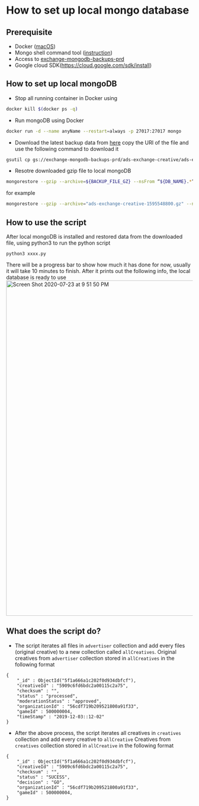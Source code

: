 # How to set up local mongo database 
## Prerequisite
- Docker ([macOS](https://docs.docker.com/docker-for-mac/install/))
- Mongo shell command tool ([instruction](https://docs.mongodb.com/manual/mongo/))
- Access to [exchange-mongodb-backups-prd](https://console.cloud.google.com/storage/browser/exchange-mongodb-backups-prd/ads-exchange-creative;tab=objects?orgonly=true&project=unity-ads-exchange-prd&prefix=)
- Google cloud SDK(https://cloud.google.com/sdk/install)

## How to set up local mongoDB
- Stop all running container in Docker using
```bash
docker kill $(docker ps -q)
```
- Run mongoDB using Docker
```bash
docker run -d --name anyName --restart=always -p 27017:27017 mongo
```
- Download the latest backup data from [here](https://console.cloud.google.com/storage/browser/exchange-mongodb-backups-prd/ads-exchange-creative;tab=objects?orgonly=true&project=unity-ads-exchange-prd&prefix=)
copy the URI of the file and use the following command to download it
```bash
gsutil cp gs://exchange-mongodb-backups-prd/ads-exchange-creative/ads-exchange-creative-1595548800.gz .
```
- Resotre downloaded gzip file to local mongoDB
```bash
mongorestore --gzip --archive=${BACKUP_FILE_GZ} --nsFrom “${DB_NAME}.*” --nsTo “${DB_NAME_RESTORE}.*”
```
for example
```bash
mongorestore --gzip --archive="ads-exchange-creative-1595548800.gz" --nsFrom "creatives" --nsTo "creatives"
```

## How to use the script
After local mongoDB is installed and restored data from the downloaded file, using python3 to run the python script
```dash
python3 xxxx.py
```
There will be a progress bar to show how much it has done for now, usually it will take 10 minutes to finish.
After it prints out the following info, the local database is ready to use
<img width="906" alt="Screen Shot 2020-07-23 at 9 51 50 PM" src="https://user-images.githubusercontent.com/41215433/88361930-98dd0500-cd2f-11ea-98c8-a83976c6a562.png">

## What does the script do?
- The script iterates all files in `advertiser` collection and add every files (original creative) to a new collection called `allCreatives`.
  Original creatives from `advertiser` collection stored in `allCreatives` in the following format
```dash
{
	"_id" : ObjectId("5f1a666a1c202f0d934dbfcf"),
	"creativeId" : "5909c6fd6bdc2a00115c2a75",
	"checksum" : "",
	"status" : "processed",
	"moderationStatus" : "approved",
	"organizationId" : "56cdf719b209521800a91f33",
	"gameId" : 500000004,
	"timeStamp" : "2019-12-03::12-02"
}
```
- After the above process, the script iterates all creatives in `creatives` collection and add every creative to `allCreative`
  Creatives from `creatives` collection stored in `allCreative` in the following format
```dash
{
	"_id" : ObjectId("5f1a666a1c202f0d934dbfcf"),
	"creativeId" : "5909c6fd6bdc2a00115c2a75",
	"checksum" : "",
	"status" : "SUCESS",
	"decision" : "GO",
	"organizationId" : "56cdf719b209521800a91f33",
	"gameId" : 500000004,
}
```
